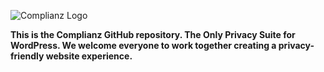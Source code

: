 ![Complianz Logo](https://really-simple-plugins.com/complianz-gdpr-plugin-released/complianz-logo-concept-300x75-huh/)

**This is the Complianz GitHub repository. The Only Privacy Suite for WordPress. We welcome everyone to work together creating a privacy-friendly website experience.**
